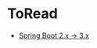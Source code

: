 # ToRead
* [Spring Boot 2.x → 3.x](https://github.com/sanjeevkomma/Spring-Boot/tree/main/course/concepts/Spring-Boot-2.x-to-3.x)

